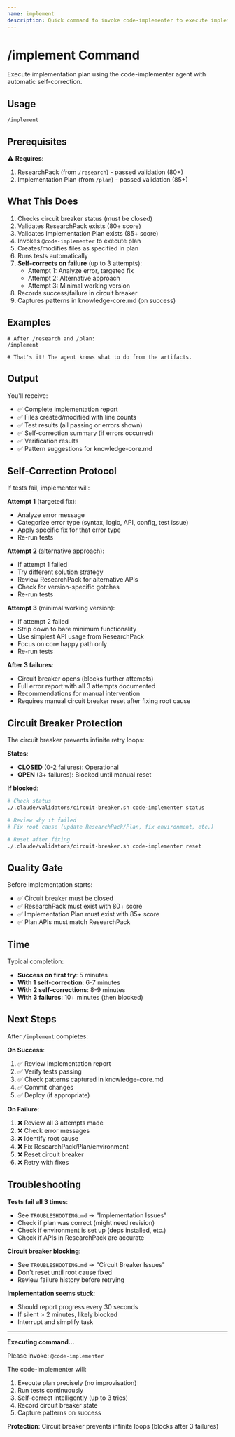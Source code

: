 ```yaml
---
name: implement
description: Quick command to invoke code-implementer to execute implementation with self-correction (up to 3 intelligent retries).
---
```


# /implement Command

Execute implementation plan using the code-implementer agent with automatic self-correction.

## Usage

```
/implement
```

## Prerequisites

⚠️ **Requires**:
1. ResearchPack (from `/research`) - passed validation (80+)
2. Implementation Plan (from `/plan`) - passed validation (85+)

## What This Does

1. Checks circuit breaker status (must be closed)
2. Validates ResearchPack exists (80+ score)
3. Validates Implementation Plan exists (85+ score)
4. Invokes `@code-implementer` to execute plan
5. Creates/modifies files as specified in plan
6. Runs tests automatically
7. **Self-corrects on failure** (up to 3 attempts):
   - Attempt 1: Analyze error, targeted fix
   - Attempt 2: Alternative approach
   - Attempt 3: Minimal working version
8. Records success/failure in circuit breaker
9. Captures patterns in knowledge-core.md (on success)

## Examples

```
# After /research and /plan:
/implement

# That's it! The agent knows what to do from the artifacts.
```

## Output

You'll receive:
- ✅ Complete implementation report
- ✅ Files created/modified with line counts
- ✅ Test results (all passing or errors shown)
- ✅ Self-correction summary (if errors occurred)
- ✅ Verification results
- ✅ Pattern suggestions for knowledge-core.md

## Self-Correction Protocol

If tests fail, implementer will:

**Attempt 1** (targeted fix):
- Analyze error message
- Categorize error type (syntax, logic, API, config, test issue)
- Apply specific fix for that error type
- Re-run tests

**Attempt 2** (alternative approach):
- If attempt 1 failed
- Try different solution strategy
- Review ResearchPack for alternative APIs
- Check for version-specific gotchas
- Re-run tests

**Attempt 3** (minimal working version):
- If attempt 2 failed
- Strip down to bare minimum functionality
- Use simplest API usage from ResearchPack
- Focus on core happy path only
- Re-run tests

**After 3 failures**:
- Circuit breaker opens (blocks further attempts)
- Full error report with all 3 attempts documented
- Recommendations for manual intervention
- Requires manual circuit breaker reset after fixing root cause

## Circuit Breaker Protection

The circuit breaker prevents infinite retry loops:

**States**:
- **CLOSED** (0-2 failures): Operational
- **OPEN** (3+ failures): Blocked until manual reset

**If blocked**:
```bash
# Check status
./.claude/validators/circuit-breaker.sh code-implementer status

# Review why it failed
# Fix root cause (update ResearchPack/Plan, fix environment, etc.)

# Reset after fixing
./.claude/validators/circuit-breaker.sh code-implementer reset
```

## Quality Gate

Before implementation starts:
- ✅ Circuit breaker must be closed
- ✅ ResearchPack must exist with 80+ score
- ✅ Implementation Plan must exist with 85+ score
- ✅ Plan APIs must match ResearchPack

## Time

Typical completion:
- **Success on first try**: 5 minutes
- **With 1 self-correction**: 6-7 minutes
- **With 2 self-corrections**: 8-9 minutes
- **With 3 failures**: 10+ minutes (then blocked)

## Next Steps

After `/implement` completes:

**On Success**:
1. ✅ Review implementation report
2. ✅ Verify tests passing
3. ✅ Check patterns captured in knowledge-core.md
4. ✅ Commit changes
5. ✅ Deploy (if appropriate)

**On Failure**:
1. ❌ Review all 3 attempts made
2. ❌ Check error messages
3. ❌ Identify root cause
4. ❌ Fix ResearchPack/Plan/environment
5. ❌ Reset circuit breaker
6. ❌ Retry with fixes

## Troubleshooting

**Tests fail all 3 times**:
- See `TROUBLESHOOTING.md` → "Implementation Issues"
- Check if plan was correct (might need revision)
- Check if environment is set up (deps installed, etc.)
- Check if APIs in ResearchPack are accurate

**Circuit breaker blocking**:
- See `TROUBLESHOOTING.md` → "Circuit Breaker Issues"
- Don't reset until root cause fixed
- Review failure history before retrying

**Implementation seems stuck**:
- Should report progress every 30 seconds
- If silent > 2 minutes, likely blocked
- Interrupt and simplify task

---

**Executing command...**

Please invoke: `@code-implementer`

The code-implementer will:
1. Execute plan precisely (no improvisation)
2. Run tests continuously
3. Self-correct intelligently (up to 3 tries)
4. Record circuit breaker state
5. Capture patterns on success

**Protection**: Circuit breaker prevents infinite loops (blocks after 3 failures)
